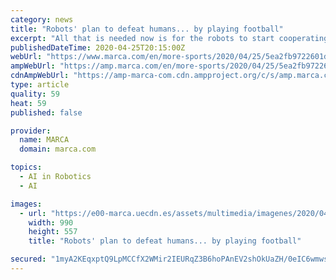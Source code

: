 ```yaml
---
category: news
title: "Robots' plan to defeat humans... by playing football"
excerpt: "All that is needed now is for the robots to start cooperating. All that remains is for someone to teach them to ... \"Chess is an excellent example. Currently the best artificial intelligence system that plays chess is based on learning by reinforcement creating a model of the game. \"These kinds of methods have started to be used to learn ..."
publishedDateTime: 2020-04-25T20:15:00Z
webUrl: "https://www.marca.com/en/more-sports/2020/04/25/5ea2fb9722601de4048b4624.html"
ampWebUrl: "https://amp.marca.com/en/more-sports/2020/04/25/5ea2fb9722601de4048b4624.html"
cdnAmpWebUrl: "https://amp-marca-com.cdn.ampproject.org/c/s/amp.marca.com/en/more-sports/2020/04/25/5ea2fb9722601de4048b4624.html"
type: article
quality: 59
heat: 59
published: false

provider:
  name: MARCA
  domain: marca.com

topics:
  - AI in Robotics
  - AI

images:
  - url: "https://e00-marca.uecdn.es/assets/multimedia/imagenes/2020/04/15/15869578975434.jpg"
    width: 990
    height: 557
    title: "Robots' plan to defeat humans... by playing football"

secured: "1myA2KEqxptQ9LpMCCfX2WMir2IEURqZ3B6hoPAnEV2shOkUaZH/0eIC6wmwsj/jgF27bHFOntWhCP4AomHqXQ1f86yMis63woocGHLYLHVqMbtUmBeDB4kkd+u86L6dzZnFr6xbiDJMuS1zftNxYnIRwPtf2C+ZGgOne676lfKdeV0vZW7Vru7WMHo2VCV9WOz6RpdLDRB62Vs1qS8l/Mmhm7zF+a0oUQyj9q3JdcAzusc1A/2id3Wc2ct929Uo5pwqOqYx8abYggnVrPdPEk0tGoObfDyIxD8v7V9gQ/ScafQcWpKPVOKOeroVlYP8LNHIEtDh7qn2QlrDqcG9PnIhY+AsyajyhVHtRuxc49bzHSi6FFhIpEeFgcgkxC7LNnKXWz8FJmwFAov0MQNuC3hs3+8O4Iyt6fpORj10lhAoMOqbISiwSoQEpJ5uYdd4X5Top3YHUmrH6bwGOk0ZkF+PrdYDZGmVZ0sY93vpaEI=;igt8NSreg54DD0QFOo85rg=="
---
```



